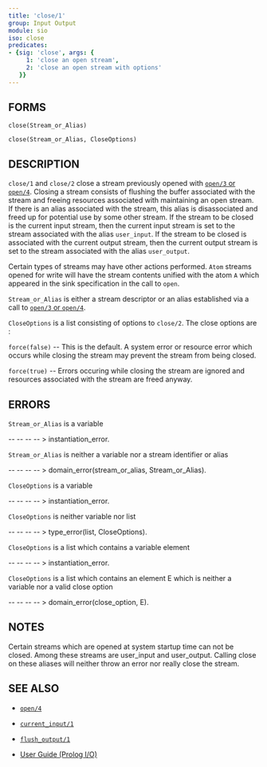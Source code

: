 ```yaml
---
title: 'close/1'
group: Input Output
module: sio
iso: close
predicates:
- {sig: 'close', args: {
     1: 'close an open stream',
     2: 'close an open stream with options'
   }}
---
```


## FORMS
```
close(Stream_or_Alias)

close(Stream_or_Alias, CloseOptions)
```
## DESCRIPTION

`close/1` and `close/2` close a stream previously opened with [`open/3` or `open/4`](open.html). Closing a stream consists of flushing the buffer associated with the stream and freeing resources associated with maintaining an open stream. If there is an alias associated with the stream, this alias is disassociated and freed up for potential use by some other stream. If the stream to be closed is the current input stream, then the current input stream is set to the stream associated with the alias `user_input`. If the stream to be closed is associated with the current output stream, then the current output stream is set to the stream associated with the alias `user_output`.

Certain types of streams may have other actions performed. `Atom` streams opened for write will have the stream contents unified with the atom `A` which appeared in the sink specification in the call to `open`.

`Stream_or_Alias` is either a stream descriptor or an alias established via a call to [`open/3` or `open/4`](open.html).

`CloseOptions` is a list consisting of options to `close/2`. The close options are :

`force(false)` -- This is the default. A system error or resource error which occurs while closing the stream may prevent the stream from being closed.

`force(true)` -- Errors occuring while closing the stream are ignored and resources associated with the stream are freed anyway.


## ERRORS

`Stream_or_Alias` is a variable

-- -- -- -- &gt; instantiation_error.

`Stream_or_Alias` is neither a variable nor a stream identifier or alias

-- -- -- -- &gt; domain_error(stream_or_alias, Stream_or_Alias).

`CloseOptions` is a variable

-- -- -- -- &gt; instantiation_error.

`CloseOptions` is neither variable nor list

-- -- -- -- &gt; type_error(list, CloseOptions).

`CloseOptions` is a list which contains a variable element

-- -- -- -- &gt; instantiation_error.

`CloseOptions` is a list which contains an element E which is neither a variable nor a valid close option

-- -- -- -- &gt; domain_error(close_option, E).


## NOTES

Certain streams which are opened at system startup time can not be closed. Among these streams are user_input and user_output. Calling close on these aliases will neither throw an error nor really close the stream.


## SEE ALSO

- [`open/4`](open.html)
- [`current_input/1`](current_input.html)
- [`flush_output/1`](flush_output.html)

- [User Guide (Prolog I/O)](../guide/10-Prolog-I-O.html)
